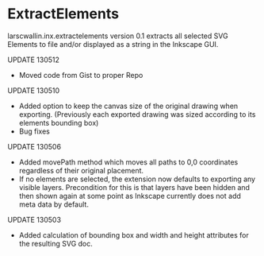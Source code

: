 ExtractElements
===============

larscwallin.inx.extractelements version 0.1 extracts all selected SVG Elements to file and/or displayed as a string in the 
Inkscape GUI.

UPDATE 130512
* Moved code from Gist to proper Repo

UPDATE 130510
* Added option to keep the canvas size of the original drawing when exporting. 
     (Previously each exported drawing was sized according to its elements bounding box)
* Bug fixes

UPDATE 130506
* Added movePath method which moves all paths to 0,0 coordinates regardless of their original placement.
* If no elements are selected, the extension now defaults to exporting any visible layers. Precondition for this is that layers have been hidden and then shown again at some point as Inkscape currently does not 
     add meta data by default.

UPDATE 130503
* Added calculation of bounding box and width and height attributes for the resulting SVG doc.
